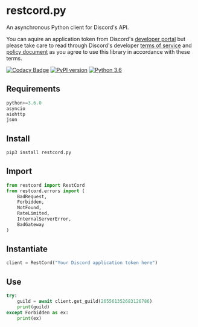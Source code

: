 # restcord.py
An asynchronous Python client for Discord's API.

You can aquire an application token from Discord's [developer portal](https://discord.com/developers/applications) but please
take care to read through Discord's developer [terms of service](https://discord.com/developers/docs/legal) 
and [policy document](https://discord.com/developers/docs/policy) as you agree to use this library in accordance with these terms.

[![Codacy Badge](https://app.codacy.com/project/badge/Grade/730c9a3ace144475baf0cc626eaf364a)](https://www.codacy.com/manual/Yandawl/restcord.py?utm_source=github.com&amp;utm_medium=referral&amp;utm_content=Yandawl/restcord.py&amp;utm_campaign=Badge_Grade)
[![PyPI version](https://badge.fury.io/py/restcord.py.svg)](https://badge.fury.io/py/restcord.py.svg)
[![Python 3.6](https://img.shields.io/badge/python-3.6-green.svg)](https://www.python.org/downloads/release/python-360/)

## Requirements
```python
python>=3.6.0
asyncio
aiohttp
json
```

## Install
```python
pip3 install restcord.py
```

## Import
```python
from restcord import RestCord
from restcord.errors import (
    BadRequest,
    Forbidden,
    NotFound,
    RateLimited,
    InternalServerError,
    BadGateway
)
```

## Instantiate

```python
client = RestCord("Your Discord application token here")
```

## Use
```python
try:
    guild = await client.get_guild(265561352683126786)
    print(guild)
except Forbidden as ex:
    print(ex)
```